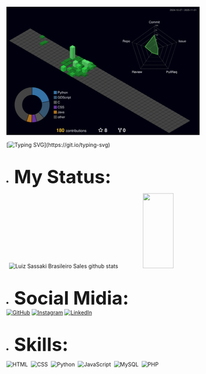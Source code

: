 ![](./profile-3d-contrib/profile-night-green.svg)



[![Typing SVG](https://readme-typing-svg.herokuapp.com/?color=15A412&size=30&center=true&vCenter=true&width=1000&lines=Developer+and+Cybersecurity;)](https://git.io/typing-svg)


<br><li><b><font size="45">My Status:</font></b></li>
<div align="center">
  <img width="49%" height="195px" src="https://github-readme-stats.vercel.app/api?username=Luiz-sassaki&show_icons=true&count_private=true&hide_border=true&title_color=FF3232&icon_color=FF3232&text_color=FFFFFF&bg_color=000000" alt="Luiz Sassaki Brasileiro Sales github stats" /> 
  
  <img width="40%" height="195px" src="https://github-readme-stats.vercel.app/api/top-langs/?username=Luiz-sassaki&layout=compact&hide_border=true&title_color=FF3232&text_color=FFFFFF&bg_color=000000" />
</div>

<br><li><b><font size="45">Social Midia:</font></b></li>
[![GitHub](https://img.shields.io/badge/GitHub-100000?style=for-the-badge&logo=github&logoColor=white)](https://github.com/Luiz-sassaki?tab=repositories)
[![Instagram](https://img.shields.io/badge/Instagram-0D1117?style=for-the-badge&logo=instagram&labelColor=0D1117)](https://www.instagram.com/sassakilz/)
[![LinkedIn](https://img.shields.io/badge/LinkedIn-100000?style=for-the-badge&logo=linkedin&logoColor=white)](https://www.linkedin.com/in/luiz-sassaki/)


<br><li><b><font size="45">Skills:</font></b></li>

![HTML](https://img.shields.io/badge/-HTML-0D1117?style=for-the-badge&logo=html5&labelColor=0D1117)&nbsp;
![CSS](https://img.shields.io/badge/-CSS-0D1117?style=for-the-badge&logo=CSS3&logoColor=1572B6&labelColor=0D1117)&nbsp;
![Python](https://img.shields.io/badge/-python-0D1117?style=for-the-badge&logo=python&logoColor=1572B6&labelColor=0D1117)&nbsp;
![JavaScript](https://img.shields.io/badge/-JavaScript-0D1117?style=for-the-badge&logo=javascript&labelColor=0D1117&textColor=0D1117)&nbsp;
![MySQL](https://img.shields.io/badge/-mysql-0D1117?style=for-the-badge&logo=mysql&labelColor=0D1117)&nbsp;
![PHP](https://img.shields.io/badge/PHP-0D1117?style=for-the-badge&logo=php&labelColor=0D1117)&nbsp;
